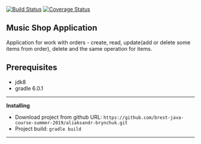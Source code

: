 [![Build Status](https://travis-ci.org/brest-java-course-summer-2019/aliaksandr-brynchuk.svg?branch=master)](https://travis-ci.org/brest-java-course-summer-2019/aliaksandr-brynchuk)
[![Coverage Status](https://coveralls.io/repos/github/brest-java-course-summer-2019/aliaksandr-brynchuk/badge.svg?branch=master)](https://coveralls.io/github/brest-java-course-summer-2019/aliaksandr-brynchuk?branch=master)

## Music Shop Application
Application for work with orders - create, read, update(add or delete some items from order), delete and the same operation for items.
## Prerequisites
- jdk8
- gradle 6.0.1
***
**Installing**  
 - Download project from github
 URL: `https://github.com/brest-java-course-summer-2019/aliaksandr-brynchuk.git`
 - Project build:
 `gradle build`
***

